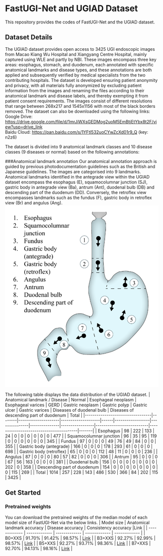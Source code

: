 # FastUGI-Net and UGIAD Dataset
This repository provides the codes of FastUGI-Net and the UGIAD dataset.

## Dataset Details
The UGIAD dataset provides open access to 3425 UGI endoscopic images from Macao Kiang Wu Hospital and Xiangyang Centre Hospital, mainly captured using WLE and partly by NBI. These images encompass three key areas: esophagus, stomach, and duodenum, each annotated with specific anatomical landmarks and disease types, and these annotations are both applied and subsequently verified by medical specialists from the two contributing hospitals. The dataset is developed ensuring patient anonymity and privacy, with all materials fully anonymized by excluding patient information from the images and renaming the files according to their anatomical landmark and disease labels, and thereby exempting it from patient consent requirements. The images consist of different resolutions that range between 268x217 and 1545x1156 with most of the black borders removed. 
The dataset can also be downloaded using the following links: <br />
Google Drive: https://drive.google.com/file/d/1mrJiWXsGEDMog2uoM5EmBtjEtYbx8t2F/view?usp=drive_link <br />
Baidu Cloud: https://pan.baidu.com/s/1YFtl532uoCYwZcXd01r9_Q (key: n2z6)

The dataset is divided into 9 anatomical landmark classes and 10 disease classes (9 diseases or normal) based on the following annotations:

###Anatomical landmark annotation
Our anatomical annotation approach is guided by previous photodocumentation guidelines such as the British and Japanese guidelines. The images are categorised into 9 landmarks. Anatomical landmarks identified in the antegrade view within the UGIAD dataset encompass the esophagus (E), squamocolumnar junction (SJ), gastric body in antegrade view (Ba), antrum (Ant), duodenal bulb (DB) and descending part of the duodenum (DD). Conversely, the retroflex view encompasses landmarks such as the fundus (F), gastric body in retroflex view (Br) and angulus (Ang).
![Anatomical landmark annotation of the UGIAD Dataset](/assets/anatomical_annotation.png)

The following table displays the data distribution of the UGIAD dataset.
| Anatomical landmark / Disease    | Normal | Esophageal neoplasm | Esophageal varices | GERD | Gastric neoplasm | Gastric polyp | Gastric ulcer | Gastric varices | Diseases of duodenal bulb | Diseases of descending part of duodenum | Total |
|----------------------------------|--------|---------------------|--------------------|------|------------------|---------------|---------------|-----------------|---------------------------|-----------------------------------------|-------|
| Esophagus                        | 98     | 222                 | 133                | 24   | 0                | 0             | 0             | 0               | 0                         | 0                                       | 477   |
| Squamocolumnar junction          | 96     | 35                  | 95                 | 119  | 0                | 0             | 0             | 0               | 0                         | 0                                       | 345   |
| Fundus                           | 97     | 0                   | 0                  | 0    | 49               | 76            | 49            | 84              | 0                         | 0                                       | 355   |
| Gastric body (antegrade)         | 166    | 0                   | 0                  | 0    | 178              | 293           | 61            | 0               | 0                         | 0                                       | 698   |
| Gastric body (retroflex)         | 65     | 0                   | 0                  | 0    | 112              | 48            | 11            | 0               | 0                         | 0                                       | 236   |
| Angulus                          | 87     | 0                   | 0                  | 0    | 80               | 57            | 82            | 0               | 0                         | 0                                       | 306   |
| Antrum                           | 95     | 0                   | 0                  | 0    | 67               | 56            | 163           | 0               | 0                         | 0                                       | 381   |
| Duodenal bulb                    | 156    | 0                   | 0                  | 0    | 0                | 0             | 0             | 0               | 202                       | 0                                       | 358   |
| Descending part of duodenum      | 154    | 0                   | 0                  | 0    | 0                | 0             | 0             | 0               | 0                         | 115                                     | 269   |
| Total                            | 1014   | 257                 | 228                | 143  | 486              | 530           | 366           | 84              | 202                       | 115                                     | 3425  |

## Get Started
### Pretrained weights
You can download the pretrained weights of the median model of each model size of FastUGI-Net via the below links.
| Model size  | Anatomical landmark accuracy | Disease accuracy | Consistency accuracy |Link |
| ------------- | ------------- | ------------- | ------------- | ------------- |
| B0+XXS  | 91.70% | 91.42% | 98.57% | [Link](https://drive.google.com/file/d/1phOMKXTkm6S5_5SOEtei4kpLHS3DTkNO/view?usp=drive_link) |
| B3+XXS  | 92.27% | 92.99% | 98.57% | [Link](https://drive.google.com/file/d/14FzgySAi78gu7BAXWQsvtVBtczivNC8c/view?usp=drive_link)  |
| B5+XXS  | 92.27% | 93.71% | 98.36% | [Link](https://drive.google.com/file/d/1hSUwk4BvM5HLgCrRgq3uypetcEjYGdc9/view?usp=drive_link)   |
| B7+XXS  | 92.70% | 94.13% | 98.16% | [Link](https://drive.google.com/file/d/1UtEmP1SasFDvUCj3kmzl5kswBgLUMjEH/view?usp=drive_link) |
